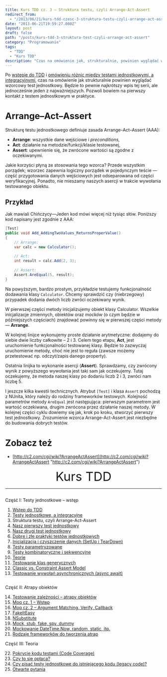 ```yaml
---
title: Kurs TDD cz. 3 — Struktura testu, czyli Arrange-Act-Assert
redirect_from: 
  - "/2013/06/21/kurs-tdd-czesc-3-struktura-testu-czyli-arrange-act-assert/"
date: "2013-06-21T19:59:27.000Z"
layout: post
draft: false
path: "/posts/kurs-tdd-3-struktura-test-czyli-arrange-act-assert"
category: "Programowanie"
tags:
  - "TDD"
  - "Kurs TDD"
description: "Czas na omówienie jak, strukturalnie, powinien wyglądać wzorcowy test jednostkowy (Arrange-Act-Assert)."
---
```


Po [wstępie do TDD](/posts/kurs-tdd-1-wstep/ "Kurs TDD część 1: Wstęp") i [omówieniu różnic między testami jednostkowymi, a integracyjnymi](/posts/kurs-tdd-2-testy-jednostkowe-a-testy-integracyjne/ "Kurs TDD część 2: Testy jednostkowe, a testy integracyjne"), czas na omówienie jak strukturalnie powinien wyglądać wzorcowy test jednostkowy. Będzie to pewnie najkrótszy wpis tej serii, ale jednocześnie jeden z najważniejszych. Pozwoli bowiem na pierwszy kontakt z testem jednostkowym w praktyce.

# Arrange–Act–Assert

Strukturę testu jednostkowego definiuje zasada Arrange–Act–Assert (AAA):

*   **Arrange**: wszystkie dane wejściowe i _preconditions,_
*   **Act**: działanie na metodzie/funkcji/klasie testowanej,
*   **Assert**: upewnienie się, że zwrócone wartości są zgodne z oczekiwanymi.

Jakie korzyści płyną ze stosowania tego wzorca? Przede wszystkim porządek; wzorzec zapewnia logiczny porządek w pojedynczym teście — część przygotowania danych wejściowych jest odseparowana od części weryfikacyjnej. Ponadto, nie mieszamy naszych asercji w trakcie wywołania testowanego obiektu.

## Przykład

Jak mawiali Chińczycy—Jeden kod mówi więcej niż tysiąc słów. Poniższy kod napisany jest zgodnie z AAA: 
```csharp
[Test]
public void Add_AddingTwoValues_ReturnsProperValue()
{
    // Arrange:
    var calc = new Calculator();
 
    // Act:
    int result = calc.Add(2, 3);
 
    // Assert:
    Assert.AreEqual(5, result);
}
```
 Na powyższym, bardzo prostym, przykładzie testujemy funkcjonalność dodawania klasy `Calculator`. Chcemy sprawdzić czy (niebrzegowy) przypadek dodania dwóch liczb zwróci oczekiwany wynik.
 
 W pierwszej części metody inicjalizujemy obiekt klasy Calculator. Wszelkie inicjalizacje zmiennych, obiektów oraz _mocków_ (o czym będzie w późniejszych częściach) znajdować powinny się w pierwszej części metody — **Arrange**.
 
 W kolejnej linijce wykonujemy proste działanie arytmetyczne: dodajemy do siebie dwie liczby całkowite – 2 i 3. Celem tego etapu, **Act**, jest uruchomienie funkcjonalności testowanej klasy. Będzie to zazwyczaj uruchomienie metody, choć nie jest to reguła (zawsze możemy przetestować np. odczyt/zapis danego property).
 
 Ostatnia linijka to wykonanie asercji (**Assert**). Sprawdzamy, czy zwrócony wynik z powyższego wywołania jest taki sam jak oczekujemy. Tutaj oczekujemy, że metoda naszej klasy po dodaniu liczb 2 i 3, zwróci nam liczbę 5.
 
 I jeszcze kilka kwestii technicznych. Atrybut `[Test]` i klasa `Assert` pochodzą z NUnita, który należy do rodziny frameworków testowych. Kolejność parametrów metody `AreEqual` jest następująca: pierwszym parametrem jest wartość oczekiwana, drugim zwrócona przez działanie naszej metody. W kolejnej części cyklu dowiemy się jak, krok po kroku, stworzyć pierwszy test jednostkowy. Zrozumienie wzorca Arrange-Act-Assert jest niezbędne do budowania dobrych testów.

# Zobacz też

*   [http://c2.com/cgi/wiki?ArrangeActAssert](http://c2.com/cgi/wiki?ArrangeActAssert "http://c2.com/cgi/wiki?ArrangeActAssert")


<!-- tdd-course-infobox-start -->
<div class="boxBorder">

<div style="text-align: center; font-size: 40px">Kurs TDD</div>

----

<div class="row">
<div class="column">

Część I: Testy jednostkowe – wstęp

1. [Wstęp do TDD](/posts/kurs-tdd-1-wstep/)
2. [Testy jednostkowe, a integracyjne](/posts/kurs-tdd-2-testy-jednostkowe-a-testy-integracyjne/)
3. Struktura testu, czyli Arrange-Act-Assert
4. [Nasz pierwszy test jednostkowy](/posts/kurs-tdd-4-nasz-pierwszy-test-jednostkowy)
5. [Nasz drugi test jednostkowy](/posts/kurs-tdd-5-nasz-drugi-test-jednostkowy)
6. [Dobre i złe praktyki testów jednostkowych](/posts/kurs-tdd-6-dobre-i-zle-praktyki-testow-jednostkowych)
7. [Inicjalizacja i czyszczenie danych (SetUp i TearDown)](/posts/kurs-tdd-7-inicjalizacja-i-czyszczenie-danych-setup-i-teardown/)
8. [Testy parametryzowane](/posts/kurs-tdd-8-testy-parametryzowane)
9. [Testy kombinatoryczne i sekwencyjne](/posts/kurs-tdd-9-testy-kombinatoryczne-i-sekwencyjne)
10. [Teorie](/posts/kurs-tdd-10-teorie)
11. [Testowanie klas generycznych](/posts/kurs-tdd-11-testowanie-klas-generycznych)
12. [Classic vs. Constraint Assert Model](/posts/kurs-tdd-12-classic-vs-constraint-assert-model)
13. [Testowanie wywołań asynchronicznych (async await)](/posts/kurs-tdd-13-testowanie-wywolan-asynchronicznych-async-await)

</div>

<div class="column">

Część II: Atrapy obiektów

14. [Testowanie zależności – atrapy obiektów](/posts/kurs-tdd-14-testowanie-zaleznosci-atrapy-obiektow)
2. [Moq cz. 1 – Wstęp](/posts/kurs-tdd-15-wstep-do-moq)
3. [Moq cz. 2 – Argument Matching, Verify, Callback](/posts/kurs-tdd-16-zaawansowane-techniki-moq-argument-matching-verify-callback)
4. [FakeItEasy](/posts/kurs-tdd-17-fakeiteasy)
5. [NSubstitute](/posts/kurs-tdd-18-nsubstitute)
6. [Mock, stub, fake, spy, dummy](/posts/kurs-tdd-19-mock-stub-fake-spy-dummy)
7. [Mockowanie DateTime.Now, random, static, itp.](/posts/kurs-tdd-20-mockowanie-datetime-now-random-static-itp)
8. [Rodzaje frameworków do tworzenia atrap](/posts/kurs-tdd-21-rodzaje-frameworkow-do-tworzenia-atrap/)

Część III: Teoria

22. [Pokrycie kodu testami (Code Coverage)](/posts/kurs-tdd-22-pokrycie-kodu-testami-code-coverage/)
1. [Czy to się opłaca?](/posts/kurs-tdd-23-czy-to-sie-oplaca/)
1. [Czy pisać testy jednostkowe do istniejącego kodu (legacy code)?](/posts/kurs-tdd-24-czy-pisac-testy-jednostkowe-do-istniejacego-kodu-legacy-code/)
1. [Otwarte pytania](/posts/kurs-tdd-25-otwarte-pytania/)

</div>
</div>
</div>
<!-- tdd-course-infobox-end -->